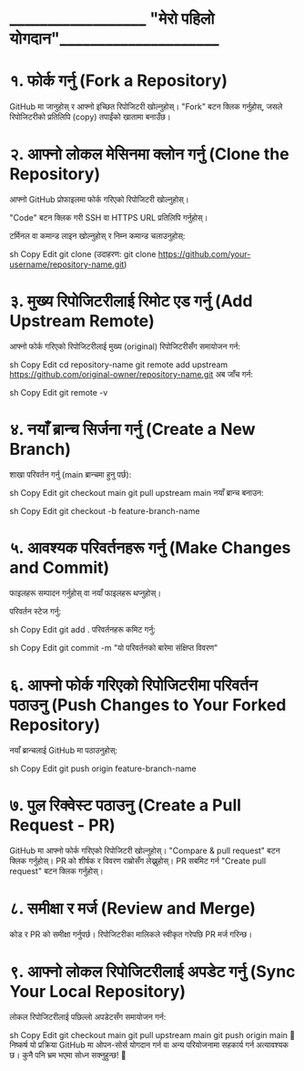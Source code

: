 # __________________ "मेरो पहिलो योगदान"_____________________

# १. फोर्क गर्नु (Fork a Repository)
GitHub मा जानुहोस् र आफ्नो इच्छित रिपोजिटरी खोल्नुहोस्।
"Fork" बटन क्लिक गर्नुहोस्, जसले रिपोजिटरीको प्रतिलिपि (copy) तपाईंको खातामा बनाउँछ।



# २. आफ्नो लोकल मेसिनमा क्लोन गर्नु (Clone the Repository)
आफ्नो GitHub प्रोफाइलमा फोर्क गरिएको रिपोजिटरी खोल्नुहोस्।

"Code" बटन क्लिक गरी SSH वा HTTPS URL प्रतिलिपि गर्नुहोस्।

टर्मिनल वा कमान्ड लाइन खोल्नुहोस् र निम्न कमान्ड चलाउनुहोस्:

sh
Copy
Edit
git clone <repo-url>
(उदाहरण: git clone https://github.com/your-username/repository-name.git)



# ३. मुख्य रिपोजिटरीलाई रिमोट एड गर्नु (Add Upstream Remote)
आफ्नो फोर्क गरिएको रिपोजिटरीलाई मुख्य (original) रिपोजिटरीसँग समायोजन गर्न:

sh
Copy
Edit
cd repository-name
git remote add upstream https://github.com/original-owner/repository-name.git
अब जाँच गर्न:

sh
Copy
Edit
git remote -v


# ४. नयाँ ब्रान्च सिर्जना गर्नु (Create a New Branch)
शाखा परिवर्तन गर्नु (main ब्रान्चमा हुनु पर्छ):

sh
Copy
Edit
git checkout main
git pull upstream main
नयाँ ब्रान्च बनाउन:

sh
Copy
Edit
git checkout -b feature-branch-name


# ५. आवश्यक परिवर्तनहरू गर्नु (Make Changes and Commit)
फाइलहरू सम्पादन गर्नुहोस् वा नयाँ फाइलहरू थप्नुहोस्।

परिवर्तन स्टेज गर्नु:

sh
Copy
Edit
git add .
परिवर्तनहरू कमिट गर्नु:

sh
Copy
Edit
git commit -m "यो परिवर्तनको बारेमा संक्षिप्त विवरण"


# ६. आफ्नो फोर्क गरिएको रिपोजिटरीमा परिवर्तन पठाउनु (Push Changes to Your Forked Repository)
नयाँ ब्रान्चलाई GitHub मा पठाउनुहोस्:

sh
Copy
Edit
git push origin feature-branch-name


# ७. पुल रिक्वेस्ट पठाउनु (Create a Pull Request - PR)
GitHub मा आफ्नो फोर्क गरिएको रिपोजिटरी खोल्नुहोस्।
"Compare & pull request" बटन क्लिक गर्नुहोस्।
PR को शीर्षक र विवरण राम्रोसँग लेख्नुहोस्।
PR सबमिट गर्न "Create pull request" बटन क्लिक गर्नुहोस्।


# ८. समीक्षा र मर्ज (Review and Merge)
कोड र PR को समीक्षा गर्नुपर्छ।
रिपोजिटरीका मालिकले स्वीकृत गरेपछि PR मर्ज गरिन्छ।


# ९. आफ्नो लोकल रिपोजिटरीलाई अपडेट गर्नु (Sync Your Local Repository)
लोकल रिपोजिटरीलाई पछिल्लो अपडेटसँग समायोजन गर्न:

sh
Copy
Edit
git checkout main
git pull upstream main
git push origin main
🎯 निष्कर्ष
यो प्रक्रिया GitHub मा ओपन-सोर्स योगदान गर्न वा अन्य परियोजनामा सहकार्य गर्न अत्यावश्यक छ। कुनै पनि भ्रम भएमा सोध्न सक्नुहुन्छ! 🚀